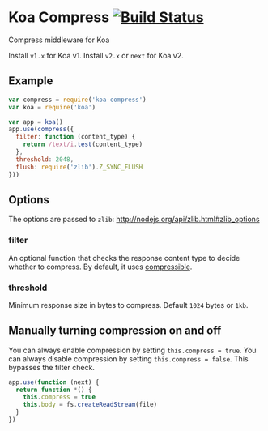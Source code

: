 # Koa Compress [![Build Status](https://travis-ci.org/koajs/compress.svg?branch=master)](https://travis-ci.org/koajs/compress)

Compress middleware for Koa

Install `v1.x` for Koa v1. Install `v2.x` or `next` for Koa v2.

## Example

```js
var compress = require('koa-compress')
var koa = require('koa')

var app = koa()
app.use(compress({
  filter: function (content_type) {
  	return /text/i.test(content_type)
  },
  threshold: 2048,
  flush: require('zlib').Z_SYNC_FLUSH
}))
```

## Options

The options are passed to `zlib`: http://nodejs.org/api/zlib.html#zlib_options

### filter

An optional function that checks the response content type to decide whether to compress.
By default, it uses [compressible](https://github.com/expressjs/compressible).

### threshold

Minimum response size in bytes to compress.
Default `1024` bytes or `1kb`.

## Manually turning compression on and off

You can always enable compression by setting `this.compress = true`.
You can always disable compression by setting `this.compress = false`.
This bypasses the filter check.

```js
app.use(function (next) {
  return function *() {
    this.compress = true
    this.body = fs.createReadStream(file)
  }
})
```